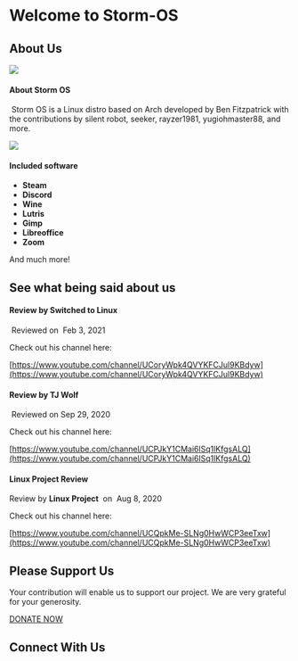 # Welcome to Storm-OS

## About Us

![](https://img1.wsimg.com/isteam/ip/06a2bc3f-7d46-4288-907c-a9b8ab2fbbbd/slide1.png/:/rs=w:600,h:300,cg:true,m/cr=w:600,h:300)

#### About Storm OS

 Storm OS is a Linux distro based on Arch developed by Ben Fitzpatrick with the contributions by silent robot, seeker, rayzer1981, yugiohmaster88, and more.

![](https://img1.wsimg.com/isteam/ip/06a2bc3f-7d46-4288-907c-a9b8ab2fbbbd/storm%20os.png/:/cr=t:0%25,l:0%25,w:100%25,h:100%25/rs=w:600,h:300,cg:true)

#### Included software

-   **Steam**
-   **Discord**
-   **Wine**
-   **Lutris**
-   **Gimp**
-   **Libreoffice**
-   **Zoom**

And much more! 

## See what being said about us

#### Review by Switched to Linux

 Reviewed on  Feb 3, 2021

Check out his channel here:

[https://www.youtube.com/channel/UCoryWpk4QVYKFCJul9KBdyw](https://www.youtube.com/channel/UCoryWpk4QVYKFCJul9KBdyw)

#### Review by TJ Wolf

 Reviewed on Sep 29, 2020

  

Check out his channel here:

[https://www.youtube.com/channel/UCPJkY1CMai6lSq1lKfgsALQ](https://www.youtube.com/channel/UCPJkY1CMai6lSq1lKfgsALQ)

#### Linux Project Review

Review by **Linux Project**  on  Aug 8, 2020 

Check out his channel here:

[https://www.youtube.com/channel/UCQpkMe-SLNg0HwWCP3eeTxw](https://www.youtube.com/channel/UCQpkMe-SLNg0HwWCP3eeTxw)

## Please Support Us

Your contribution will enable us to support our project. We are very grateful for your generosity.

[DONATE NOW](https://www.gofundme.com/f/stormos-linux-distribution-development)


## Connect With Us